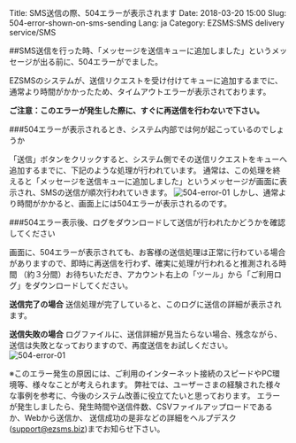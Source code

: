 Title: SMS送信の際、504エラーが表示されます
Date: 2018-03-20 15:00
Slug: 504-error-shown-on-sms-sending
Lang: ja
Category: EZSMS:SMS delivery service/SMS

##SMS送信を行った時、「メッセージを送信キューに追加しました」というメッセージが出る前に、504エラーがでました。

EZSMSのシステムが、送信リクエストを受け付けてキューに追加するまでに、通常より時間がかかったため、タイムアウトエラーが表示されております。

**ご注意：このエラーが発生した際に、すぐに再送信を行わないで下さい。**

###504エラーが表示されるとき、システム内部では何が起こっているのでしょうか

「送信」ボタンをクリックすると、システム側でその送信リクエストをキューへ追加するまでに、下記のような処理が行われています。
通常は、この処理を終えると「メッセージを送信キューに追加しました」というメッセージが画面に表示され、SMSの送信が順次行われていきます。
![504-error-01](images/504-error-01.png)
しかし、通常より時間がかかると、画面上には504エラーが表示されるのです。

###504エラー表示後、ログをダウンロードして送信が行われたかどうかを確認してください

画面に、504エラーが表示されても、お客様の送信処理は正常に行わている場合がありますので、即時に再送信を行わず、確実に処理が行われると推測される時間
（約３分間）お待ちいただき、アカウント右上の「ツール」から「ご利用ログ」をダウンロードしてください。

**送信完了の場合**
送信処理が完了していると、このログに送信の詳細が表示されます。

**送信失敗の場合**
ログファイルに、送信詳細が見当たらない場合、残念ながら、送信は失敗となっておりますので、再度送信をお試しください。
![504-error-01](images/504-error-02.png)


※このエラー発生の原因には、ご利用のインターネット接続のスピードやPC環境等、様々なことが考えられます。
弊社では、ユーザーさまの経験された様々な事例を参考に、今後のシステム改善に役立てたいと思っております。
エラーが発生しましたら、発生時間や送信件数、CSVファイルアップロードであるか、Webから送信か、
送信成功の是非などの詳細をヘルプデスク(support@ezsms.biz)までお知らせ下さい。
